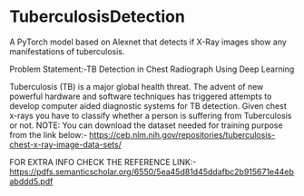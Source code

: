# TuberculosisDetection
A PyTorch model based on Alexnet that detects if X-Ray images show any manifestations of tuberculosis.

Problem Statement:-TB Detection in Chest Radiograph Using Deep
Learning

Tuberculosis (TB) is a major global health threat. The advent of new powerful hardware and
software techniques has triggered attempts to develop computer aided diagnostic systems for
TB detection.
Given chest x-rays you have to classify whether a person is suffering from Tuberculosis or not.
NOTE:
You can download the dataset needed for training purpose from the link below:-
https://ceb.nlm.nih.gov/repositories/tuberculosis-chest-x-ray-image-data-sets/

FOR EXTRA INFO CHECK THE REFERENCE LINK:-
https://pdfs.semanticscholar.org/6550/5ea45d81d45ddafbc2b915671e44ebabddd5.pdf
